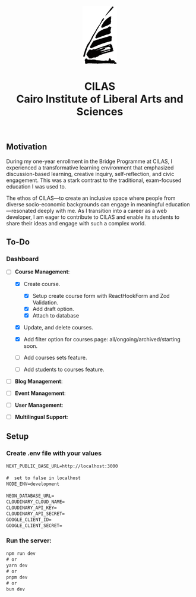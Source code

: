 <div align="center">
  <img width="92" height="157" src="public/logo.png">
  <h1>CILAS<br/> Cairo Institute of Liberal Arts and Sciences</h1>
  <br>
</div>

## Motivation

During my one-year enrollment in the Bridge Programme at CILAS, I experienced a transformative learning environment that emphasized discussion-based learning, creative inquiry, self-reflection, and civic engagement. This was a stark contrast to the traditional, exam-focused education I was used to.

The ethos of CILAS—to create an inclusive space where people from diverse socio-economic backgrounds can engage in meaningful education—resonated deeply with me. As I transition into a career as a web developer, I am eager to contribute to CILAS and enable its students to share their ideas and engage with such a complex world.

## To-Do

### **Dashboard**

- [ ] **Course Management**:

  - [x] Create course.

    - [x] Setup create course form with ReactHookForm and Zod Validation.
    - [x] Add draft option.
    - [x] Attach to database

  - [x] Update, and delete courses.
  - [x] Add filter option for courses page: all/ongoing/archived/starting soon.
  - [ ] Add courses sets feature.
  - [ ] Add students to courses feature.

- [ ] **Blog Management**:
- [ ] **Event Management**:
- [ ] **User Management**:
- [ ] **Multilingual Support**:

## Setup

### Create .env file with your values

```
NEXT_PUBLIC_BASE_URL=http://localhost:3000

#  set to false in localhost
NODE_ENV=development

NEON_DATABASE_URL=
CLOUDINARY_CLOUD_NAME=
CLOUDINARY_API_KEY=
CLOUDINARY_API_SECRET=
GOOGLE_CLIENT_ID=
GOOGLE_CLIENT_SECRET=
```

### Run the server:

```
npm run dev
# or
yarn dev
# or
pnpm dev
# or
bun dev
```
